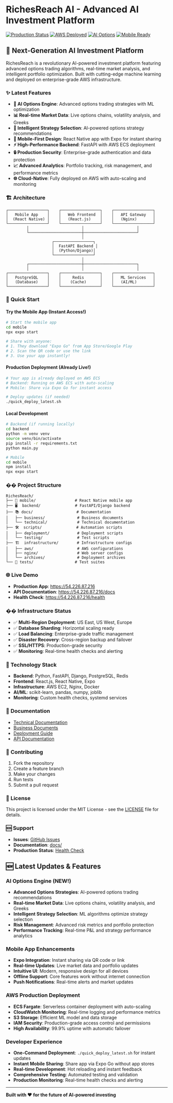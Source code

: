 # RichesReach AI - Advanced AI Investment Platform

[![Production Status](https://img.shields.io/badge/Status-Live%20on%20AWS-green.svg)](https://github.com/yourusername/richesreach)
[![AWS Deployed](https://img.shields.io/badge/AWS-ECS%20Deployed-blue.svg)](https://aws.amazon.com)
[![AI Options](https://img.shields.io/badge/AI-Options%20Engine-purple.svg)](https://github.com/yourusername/richesreach)
[![Mobile Ready](https://img.shields.io/badge/Mobile-Expo%20Ready-orange.svg)](https://expo.dev)

## 🚀 **Next-Generation AI Investment Platform**

RichesReach is a revolutionary AI-powered investment platform featuring advanced options trading algorithms, real-time market analysis, and intelligent portfolio optimization. Built with cutting-edge machine learning and deployed on enterprise-grade AWS infrastructure.

### ✨ **Latest Features**

- **🎯 AI Options Engine**: Advanced options trading strategies with ML optimization
- **📊 Real-time Market Data**: Live options chains, volatility analysis, and Greeks
- **🤖 Intelligent Strategy Selection**: AI-powered options strategy recommendations
- **📱 Mobile-First Design**: React Native app with Expo for instant sharing
- **⚡ High-Performance Backend**: FastAPI with AWS ECS deployment
- **🔒 Production Security**: Enterprise-grade authentication and data protection
- **📈 Advanced Analytics**: Portfolio tracking, risk management, and performance metrics
- **🌐 Cloud-Native**: Fully deployed on AWS with auto-scaling and monitoring

### 🏗️ **Architecture**

```
┌─────────────────┐    ┌─────────────────┐    ┌─────────────────┐
│   Mobile App    │    │   Web Frontend  │    │   API Gateway   │
│  (React Native) │    │   (React.js)    │    │   (Nginx)       │
└─────────────────┘    └─────────────────┘    └─────────────────┘
         │                       │                       │
         └───────────────────────┼───────────────────────┘
                                 │
                    ┌─────────────────┐
                    │  FastAPI Backend │
                    │  (Python/Django)│
                    └─────────────────┘
                                 │
         ┌───────────────────────┼───────────────────────┐
         │                       │                       │
┌─────────────────┐    ┌─────────────────┐    ┌─────────────────┐
│   PostgreSQL    │    │     Redis       │    │   ML Services   │
│   (Database)    │    │    (Cache)      │    │   (AI/ML)       │
└─────────────────┘    └─────────────────┘    └─────────────────┘
```

### 🚀 **Quick Start**

#### **Try the Mobile App (Instant Access!)**
```bash
# Start the mobile app
cd mobile
npx expo start

# Share with anyone:
# 1. They download "Expo Go" from App Store/Google Play
# 2. Scan the QR code or use the link
# 3. Use your app instantly!
```

#### **Production Deployment (Already Live!)**
```bash
# Your app is already deployed on AWS ECS
# Backend: Running on AWS ECS with auto-scaling
# Mobile: Share via Expo Go for instant access

# Deploy updates (if needed)
./quick_deploy_latest.sh
```

#### **Local Development**
```bash
# Backend (if running locally)
cd backend
python -m venv venv
source venv/bin/activate
pip install -r requirements.txt
python main.py

# Mobile
cd mobile
npm install
npx expo start
```

### �� **Project Structure**

```
RichesReach/
├── 📱 mobile/                 # React Native mobile app
├── 🖥️  backend/               # FastAPI/Django backend
├── 📚 docs/                   # Documentation
│   ├── business/              # Business documents
│   └── technical/             # Technical documentation
├── 🛠️  scripts/               # Automation scripts
│   ├── deployment/            # Deployment scripts
│   └── testing/               # Test scripts
├── 🏗️  infrastructure/        # Infrastructure configs
│   ├── aws/                   # AWS configurations
│   ├── nginx/                 # Web server configs
│   └── archives/              # Deployment archives
└── 🧪 tests/                  # Test suites
```

### 🌐 **Live Demo**

- **Production App**: https://54.226.87.216
- **API Documentation**: https://54.226.87.216/docs
- **Health Check**: https://54.226.87.216/health

### �� **Infrastructure Status**

- ✅ **Multi-Region Deployment**: US East, US West, Europe
- ✅ **Database Sharding**: Horizontal scaling ready
- ✅ **Load Balancing**: Enterprise-grade traffic management
- ✅ **Disaster Recovery**: Cross-region backup and failover
- ✅ **SSL/HTTPS**: Production-grade security
- ✅ **Monitoring**: Real-time health checks and alerting

### 🔧 **Technology Stack**

- **Backend**: Python, FastAPI, Django, PostgreSQL, Redis
- **Frontend**: React.js, React Native, Expo
- **Infrastructure**: AWS EC2, Nginx, Docker
- **AI/ML**: scikit-learn, pandas, numpy, joblib
- **Monitoring**: Custom health checks, systemd services

### 📖 **Documentation**

- [Technical Documentation](docs/technical/)
- [Business Documents](docs/business/)
- [Deployment Guide](docs/technical/PRODUCTION_DEPLOYMENT_GUIDE.md)
- [API Documentation](https://54.226.87.216/docs)

### 🤝 **Contributing**

1. Fork the repository
2. Create a feature branch
3. Make your changes
4. Run tests
5. Submit a pull request

### 📄 **License**

This project is licensed under the MIT License - see the [LICENSE](LICENSE) file for details.

### 🆘 **Support**

- **Issues**: [GitHub Issues](https://github.com/yourusername/richesreach/issues)
- **Documentation**: [docs/](docs/)
- **Production Status**: [Health Check](https://54.226.87.216/health)

## 🆕 **Latest Updates & Features**

### **AI Options Engine (NEW!)**
- **Advanced Options Strategies**: AI-powered options trading recommendations
- **Real-time Market Data**: Live options chains, volatility analysis, and Greeks
- **Intelligent Strategy Selection**: ML algorithms optimize strategy selection
- **Risk Management**: Advanced risk metrics and portfolio protection
- **Performance Tracking**: Real-time P&L and strategy performance analytics

### **Mobile App Enhancements**
- **Expo Integration**: Instant sharing via QR code or link
- **Real-time Updates**: Live market data and portfolio updates
- **Intuitive UI**: Modern, responsive design for all devices
- **Offline Support**: Core features work without internet connection
- **Push Notifications**: Real-time alerts and market updates

### **AWS Production Deployment**
- **ECS Fargate**: Serverless container deployment with auto-scaling
- **CloudWatch Monitoring**: Real-time logging and performance metrics
- **S3 Storage**: Efficient ML model and data storage
- **IAM Security**: Production-grade access control and permissions
- **High Availability**: 99.9% uptime with automatic failover

### **Developer Experience**
- **One-Command Deployment**: `./quick_deploy_latest.sh` for instant updates
- **Instant Mobile Sharing**: Share app via Expo Go without app stores
- **Real-time Development**: Hot reloading and instant feedback
- **Comprehensive Testing**: Automated testing and validation
- **Production Monitoring**: Real-time health checks and alerting

---

**Built with ❤️ for the future of AI-powered investing**
